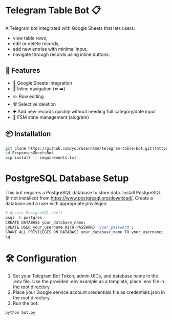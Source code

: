 # Telegram Table Bot 📋

A Telegram bot integrated with Google Sheets that lets users:
- view table rows,
- edit or delete records,
- add new entries with minimal input,
- navigate through records using inline buttons.

## 🚀 Features
- 🔗 Google Sheets integration
- 🔄 Inline navigation (⬅️ ➡️)
- ✏️ Row editing
- 🗑️ Selective deletion
- ➕ Add new records quickly without needing full category/date input
- 🧠 FSM state management (aiogram)

## 📦 Installation

```bash
git clone https://github.com/yourusername/telegram-table-bot.git](https://github.com/bbenny07/ExspensesSheetsBot.git)
cd ExspensesSheetsBot
pip install -r requirements.txt
```
# PostgreSQL Database Setup
This bot requires a PostgreSQL database to store data.
Install PostgreSQL (if not installed) from https://www.postgresql.org/download/.
Create a database and a user with appropriate privileges:
```bash
# Access PostgreSQL shell
psql -U postgres
CREATE DATABASE your_database_name;
CREATE USER your_username WITH PASSWORD 'your_password';
GRANT ALL PRIVILEGES ON DATABASE your_database_name TO your_username;
\q
```
# 🛠️ Configuration 
1. Set your Telegram Bot Token, admin UIDs, and database name in the .env file.
   Use the provided .env.example as a template, place .env file in the root directory
2. Place your Google service account credentials file as credentials.json in the root directory.
3. Run the bot:
```bash
python bot.py
```
